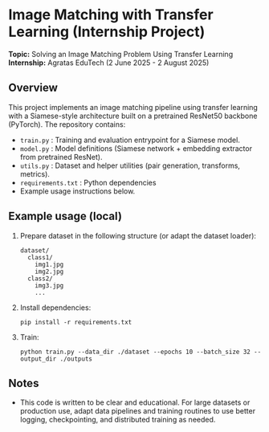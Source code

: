 # Image Matching with Transfer Learning (Internship Project)
**Topic:** Solving an Image Matching Problem Using Transfer Learning  
**Internship:** Agratas EduTech (2 June 2025 - 2 August 2025)

## Overview
This project implements an image matching pipeline using transfer learning with a Siamese-style architecture built on a pretrained ResNet50 backbone (PyTorch). The repository contains:
- `train.py` : Training and evaluation entrypoint for a Siamese model.
- `model.py` : Model definitions (Siamese network + embedding extractor from pretrained ResNet).
- `utils.py` : Dataset and helper utilities (pair generation, transforms, metrics).
- `requirements.txt` : Python dependencies
- Example usage instructions below.

## Example usage (local)
1. Prepare dataset in the following structure (or adapt the dataset loader):
   ```
   dataset/
     class1/
       img1.jpg
       img2.jpg
     class2/
       img3.jpg
       ...
   ```
2. Install dependencies:
   ```
   pip install -r requirements.txt
   ```
3. Train:
   ```
   python train.py --data_dir ./dataset --epochs 10 --batch_size 32 --output_dir ./outputs
   ```

## Notes
- This code is written to be clear and educational. For large datasets or production use, adapt data pipelines and training routines to use better logging, checkpointing, and distributed training as needed.
